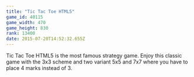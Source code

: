 ```yaml
---
title: "Tic Tac Toe HTML5"
game_id: 40115
game_width: 470
game_height: 830
rank: 13400
date: 2015-07-20T14:52:32.655Z
---
```

Tic Tac Toe HTML5 is the most famous strategy game. Enjoy this classic game with the 3x3 scheme and two variant 5x5 and 7x7 where you have to place 4 marks instead of 3.